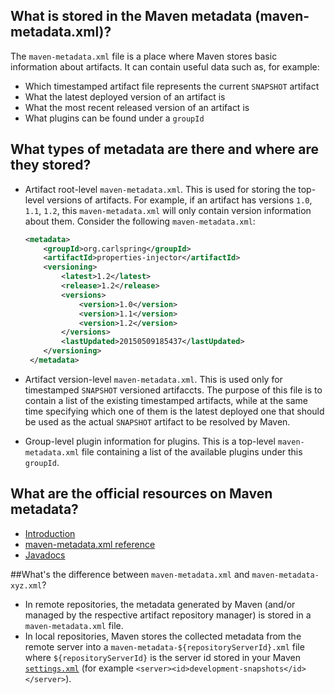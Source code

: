 ## What is stored in the Maven metadata (maven-metadata.xml)?

The `maven-metadata.xml` file is a place where Maven stores basic information about artifacts. It can contain useful data such as, for example:

- Which timestamped artifact file represents the current `SNAPSHOT` artifact
- What the latest deployed version of an artifact is
- What the most recent released version of an artifact is
- What plugins can be found under a `groupId`

## What types of metadata are there and where are they stored?

- Artifact root-level `maven-metadata.xml`. This is used for storing the top-level versions of artifacts. For example, if an artifact has versions `1.0`, `1.1`, `1.2`, this `maven-metadata.xml` will only contain version information about them. Consider the following `maven-metadata.xml`:

    ```xml
    <metadata>
        <groupId>org.carlspring</groupId>
        <artifactId>properties-injector</artifactId>
        <versioning>
            <latest>1.2</latest>
            <release>1.2</release>
            <versions>
                <version>1.0</version>
                <version>1.1</version>
                <version>1.2</version>
            </versions>
            <lastUpdated>20150509185437</lastUpdated>
        </versioning>
     </metadata>
     ```

- Artifact version-level `maven-metadata.xml`. This is used only for timestamped `SNAPSHOT` versioned artifaccts. The purpose of this file is to contain a list of the existing timestamped artifacts, while at the same time specifying which one of them is the latest deployed one that should be used as the actual `SNAPSHOT` artifact to be resolved by Maven. 
- Group-level plugin information for plugins. This is a top-level `maven-metadata.xml` file containing a list of the available plugins under this `groupId`.

## What are the official resources on Maven metadata?
- [Introduction](http://maven.apache.org/ref/3.3.3/maven-repository-metadata/index.html)
- [maven-metadata.xml reference](http://maven.apache.org/ref/3.3.3/maven-repository-metadata/repository-metadata.html)
- [Javadocs](http://maven.apache.org/ref/3.3.3/maven-repository-metadata/apidocs/index.html)

##What's the difference between `maven-metadata.xml` and `maven-metadata-xyz.xml`?
- In remote repositories, the metadata generated by Maven (and/or managed by the respective artifact repository manager) is stored in a `maven-metadata.xml` file.
- In local repositories, Maven stores the collected metadata from the remote server into a `maven-metadata-${repositoryServerId}.xml` file where `${repositoryServerId}` is the server id stored in your Maven [`settings.xml`](https://maven.apache.org/settings.html#Servers) (for example `<server><id>development-snapshots</id></server>`).